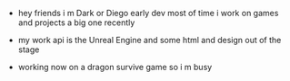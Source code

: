 - hey friends i m Dark or Diego early dev
most of time i work on games and projects a big one recently

- my work api is the Unreal Engine 
and some html and design out of the stage

- working now on a dragon survive game
so i m busy
